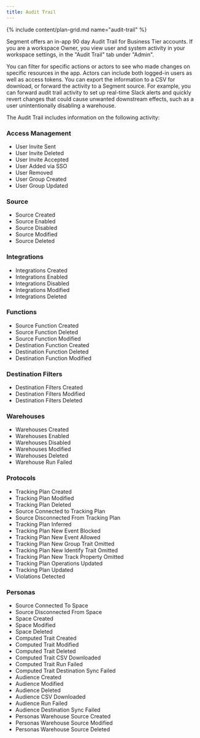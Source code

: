 ```yaml
---
title: Audit Trail
---
```

{% include content/plan-grid.md name="audit-trail" %}

Segment offers an in-app 90 day Audit Trail for Business Tier accounts. If you are a workspace Owner, you view user and system activity in your workspace settings, in the "Audit Trail" tab under "Admin".

You can filter for specific actions or actors to see who made changes on specific resources in the app. Actors can include both logged-in users as well as access tokens. You can export the information to a CSV for download, or forward the activity to a Segment source. For example, you can forward audit trail activity to set up real-time Slack alerts and quickly revert changes that could cause unwanted downstream effects, such as a user unintentionally disabling a warehouse.

The Audit Trail includes information on the following activity:
### Access Management
*   User Invite Sent
*   User Invite Deleted
*   User Invite Accepted
*   User Added via SSO
*   User Removed
*   User Group Created
*   User Group Updated

### Source
*   Source Created
*   Source Enabled
*   Source Disabled
*   Source Modified
*   Source Deleted

### Integrations
*   Integrations Created
*   Integrations Enabled
*   Integrations Disabled
*   Integrations Modified
*   Integrations Deleted

### Functions
*   Source Function Created
*   Source Function Deleted
*   Source Function Modified
*   Destination Function Created
*   Destination Function Deleted
*   Destination Function Modified

### Destination Filters
*   Destination Filters Created
*   Destination Filters Modified
*   Destination Filters Deleted

### Warehouses
*   Warehouses Created
*   Warehouses Enabled
*   Warehouses Disabled
*   Warehouses Modified
*   Warehouses Deleted
*   Warehouse Run Failed

### Protocols
*   Tracking Plan Created
*   Tracking Plan Modified
*   Tracking Plan Deleted
*   Source Connected to Tracking Plan
*   Source Disconnected From Tracking Plan
*   Tracking Plan Inferred
*   Tracking Plan New Event Blocked
*   Tracking Plan New Event Allowed
*   Tracking Plan New Group Trait Omitted
*   Tracking Plan New Identify Trait Omitted
*   Tracking Plan New Track Property Omitted
*   Tracking Plan Operations Updated
*   Tracking Plan Updated
*   Violations Detected

### Personas
*   Source Connected To Space
*   Source Disconnected From Space
*   Space Created
*   Space Modified
*   Space Deleted
*   Computed Trait Created
*   Computed Trait Modified
*   Computed Trait Deleted
*   Computed Trait CSV Downloaded
*   Computed Trait Run Failed
*   Computed Trait Destination Sync Failed
*   Audience Created
*   Audience Modified
*   Audience Deleted
*   Audience CSV Downloaded
*   Audience Run Failed
*   Audience Destination Sync Failed
*   Personas Warehouse Source Created
*   Personas Warehouse Source Modified
*   Personas Warehouse Source Deleted
